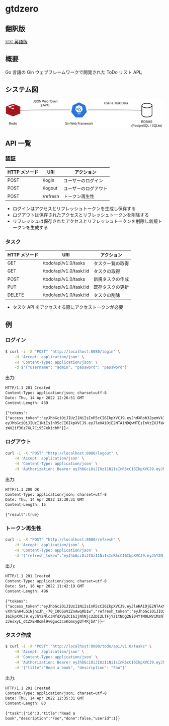# gtdzero

## 翻訳版

[:us: 英語版](README.md)

## 概要

Go 言語の Gin ウェブフレームワークで開発された ToDo リスト API。

## システム図

<p align="center">
  <img src="./assets/diagram.jpg" />
</p>

## API 一覧

### 認証

| HTTP メソード | URI      | アクション           |
| ------------- | -------- | -------------------- |
| POST          | /login   | ユーザーのログイン   |
| POST          | /logout  | ユーザーのログアウト |
| POST          | /refresh | トークン再生性       |

- ログインはアクセスとリフレッシュトークンを生成し保存する
- ログアウトは保存されたアクセスとリフレッシュトークンを削除する
- リフレッシュは保存されたアクセスとリフレッシュトークンを削除し新規トークンを生成する

### タスク

| HTTP メソード | URI                     | アクション       |
| ------------- | ----------------------- | ---------------- |
| GET           | /todo/api/v1.0/tasks    | タスク一覧の取得 |
| GET           | /todo/api/v1.0/task/:id | タスクの取得     |
| POST          | /todo/api/v1.0/tasks    | 新規タスクの作成 |
| PUT           | /todo/api/v1.0/task/:id | 既存タスクの更新 |
| DELETE        | /todo/api/v1.0/task/:id | タスクの削除     |

- タスク API をアクセスする際にアクセストークンが必要

## 例

### ログイン

```bash
$ curl -i -X "POST" "http://localhost:8080/login" \
	-H 'Accept: application/json' \
	-H 'Content-Type: application/json' \
	-d $'{"username": "admin", "password": "password"}'
```

出力:

```
HTTP/1.1 201 Created
Content-Type: application/json; charset=utf-8
Date: Thu, 14 Apr 2022 12:26:51 GMT
Content-Length: 439

{"tokens":{"access_token":"eyJhbGciOiJIUzI1NiIsInR5cCI6IkpXVCJ9.eyJhdXRob3JpemVkIjp0cnVlLCJleHAiOjE2NDk5NDAxMTEsInVzZXJfaWQiOjEsInV1aWQiOiJiY2IwZjY4ZS03ZjQwLTQ3ZmYtYTM3OS0wZmRlOGEzNDBkNzUifQ.biW4Iz1JKrPdHdmLxoR5Z2VXsbFY9GyvuGXCDJuvRqo","refresh_token":"
eyJhbGciOiJIUzI1NiIsInR5cCI6IkpXVCJ9.eyJleHAiOjE2NTA1NDQwMTEsInVzZXJfaWQiOjEsInV1aWQiOiIyY2UzZTlkYS1kZGE5LTQ3OTMtYTE1Ni04ZjMwMzM5ZWQxM2UifQ.pP6RPF3g8NJvmc6ihm-zWH2if3Oz7XL7Ci957ekicbM"}}⏎
```

### ログアウト

```bash
curl -i -X "POST" "http://localhost:8080/logout" \
	-H 'Accept: application/json' \
	-H 'Content-Type: application/json' \
	-H 'Authorization: Bearer eyJhbGciOiJIUzI1NiIsInR5cCI6IkpXVCJ9.eyJhdXRob3JpemVkIjp0cnVlLCJleHAiOjE2NDk5NDAxMTEsInVzZXJfaWQiOjEsInV1aWQiOiJiY2IwZjY4ZS03ZjQwLTQ3ZmYtYTM3OS0wZmRlOGEzNDBkNzUifQ.biW4Iz1JKrPdHdmLxoR5Z2VXsbFY9GyvuGXCDJuvRqo'
```

出力:

```
HTTP/1.1 200 OK
Content-Type: application/json; charset=utf-8
Date: Thu, 14 Apr 2022 12:30:31 GMT
Content-Length: 15

{"result":true}
```

### トークン再生性

```bash
curl -i -X "POST" "http://localhost:8080/refresh" \
	-H 'Accept: application/json' \
	-H 'Content-Type: application/json' \
	-d '{"refresh_token":"eyJhbGciOiJIUzI1NiIsInR5cCI6IkpXVCJ9.eyJhY2Nlc3NfdXVpZCI6IjgyOTJhOWUwLTAzNjItNDA5My1iZGRkLTk5N2YwM2I5MzljZCIsImV4cCI6MTY1MDcxNDAxOSwicmVmcmVzaF91dWlkIjoiNjdiOTM1MGEtNWQ3Yi01ZjJiLThhMDItZmM0MjgxMzkxZmZjIiwidXNlcl9pZCI6MX0.LW4xBvlFIvL6AIASSyiy6zEW8Mqu-wOf95M7gDcYo2o"}'
```

出力:

```
HTTP/1.1 201 Created
Content-Type: application/json; charset=utf-8
Date: Sat, 16 Apr 2022 11:42:19 GMT
Content-Length: 496

{"tokens":{"access_token":"eyJhbGciOiJIUzI1NiIsInR5cCI6IkpXVCJ9.eyJleHAiOjE2NTAxMTAyMzksInVzZXJfaWQiOjEsInV1aWQiOiIzYTY3NmQyNi0xY2MyLTQ4NjYtOGEzNC1lYjMzZWI1NGM0MjAifQ.3oRD-vXVrEnA4LG1NjhxJh_-70_I0CGoVZZnAwqRb1w","refresh_token":"eyJhbGciOiJIUzI1NiIsInR5cC
I6IkpXVCJ9.eyJhY2Nlc3NfdXVpZCI6IjNhNjc2ZDI2LTFjYzItNDg2Ni04YTM0LWViMzNlYjU0YzQyMCIsImV4cCI6MTY1MDcxNDEzOSwicmVmcmVzaF91dWlkIjoiZTc2NjUyMmItMWVmYy01NzY3LWJlODktMWE1NjE0OTJjNjJlIiwidXNlcl9pZCI6MX0.96-3JesxyL_dCZXEH8oml9vGguc3coKomsygUT4RjbA"}}⏎
```

### タスク作成

```bash
$ curl -i -X "POST" "http://localhost:8080/todo/api/v1.0/tasks" \
	-H 'Accept: application/json' \
	-H 'Content-Type: application/json' \
	-H 'Authorization: Bearer eyJhbGciOiJIUzI1NiIsInR5cCI6IkpXVCJ9.eyJhdXRob3JpemVkIjp0cnVlLCJleHAiOjE2NDk5NDAxMTEsInVzZXJfaWQiOjEsInV1aWQiOiJiY2IwZjY4ZS03ZjQwLTQ3ZmYtYTM3OS0wZmRlOGEzNDBkNzUifQ.biW4Iz1JKrPdHdmLxoR5Z2VXsbFY9GyvuGXCDJuvRqo' \
	-d '{"title":"Read a book", "description": "Foo"}'
```

出力:

```
HTTP/1.1 201 Created
Content-Type: application/json; charset=utf-8
Date: Thu, 14 Apr 2022 12:35:31 GMT
Content-Length: 83

{"task":{"id":3,"title":"Read a book","description":"Foo","done":false,"userid":1}}
```
